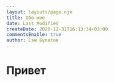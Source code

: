 ```yaml
---
layout: layouts/page.njk
title: Обо мне
date: Last Modified
createDate: 2020-12-31T16:13:34+03:00
commentsEnable: true
author: Сэм Булатов
---
```


# Привет
